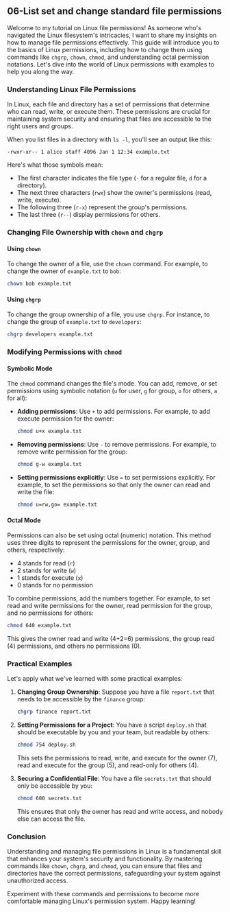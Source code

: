 ## 06-List set and change standard file permissions

Welcome to my tutorial on Linux file permissions! As someone who's navigated the Linux filesystem's intricacies, I want to share my insights on how to manage file permissions effectively. This guide will introduce you to the basics of Linux permissions, including how to change them using commands like `chgrp`, `chown`, `chmod`, and understanding octal permission notations. Let's dive into the world of Linux permissions with examples to help you along the way.

### Understanding Linux File Permissions

In Linux, each file and directory has a set of permissions that determine who can read, write, or execute them. These permissions are crucial for maintaining system security and ensuring that files are accessible to the right users and groups.

When you list files in a directory with `ls -l`, you'll see an output like this:

```
-rwxr-xr-- 1 alice staff 4096 Jan 1 12:34 example.txt
```

Here's what those symbols mean:
- The first character indicates the file type (`-` for a regular file, `d` for a directory).
- The next three characters (`rwx`) show the owner's permissions (read, write, execute).
- The following three (`r-x`) represent the group's permissions.
- The last three (`r--`) display permissions for others.

### Changing File Ownership with `chown` and `chgrp`

#### Using `chown`

To change the owner of a file, use the `chown` command. For example, to change the owner of `example.txt` to `bob`:

```bash
chown bob example.txt
```

#### Using `chgrp`

To change the group ownership of a file, you use `chgrp`. For instance, to change the group of `example.txt` to `developers`:

```bash
chgrp developers example.txt
```

### Modifying Permissions with `chmod`

#### Symbolic Mode

The `chmod` command changes the file's mode. You can add, remove, or set permissions using symbolic notation (`u` for user, `g` for group, `o` for others, `a` for all):

- **Adding permissions**: Use `+` to add permissions. For example, to add execute permission for the owner:

  ```bash
  chmod u+x example.txt
  ```

- **Removing permissions**: Use `-` to remove permissions. For example, to remove write permission for the group:

  ```bash
  chmod g-w example.txt
  ```

- **Setting permissions explicitly**: Use `=` to set permissions explicitly. For example, to set the permissions so that only the owner can read and write the file:

  ```bash
  chmod u=rw,go= example.txt
  ```

#### Octal Mode

Permissions can also be set using octal (numeric) notation. This method uses three digits to represent the permissions for the owner, group, and others, respectively:

- 4 stands for read (`r`)
- 2 stands for write (`w`)
- 1 stands for execute (`x`)
- 0 stands for no permission

To combine permissions, add the numbers together. For example, to set read and write permissions for the owner, read permission for the group, and no permissions for others:

```bash
chmod 640 example.txt
```

This gives the owner read and write (4+2=6) permissions, the group read (4) permissions, and others no permissions (0).

### Practical Examples

Let's apply what we've learned with some practical examples:

1. **Changing Group Ownership**: Suppose you have a file `report.txt` that needs to be accessible by the `finance` group:

   ```bash
   chgrp finance report.txt
   ```

2. **Setting Permissions for a Project**: You have a script `deploy.sh` that should be executable by you and your team, but readable by others:

   ```bash
   chmod 754 deploy.sh
   ```

   This sets the permissions to read, write, and execute for the owner (7), read and execute for the group (5), and read-only for others (4).

3. **Securing a Confidential File**: You have a file `secrets.txt` that should only be accessible by you:

   ```bash
   chmod 600 secrets.txt
   ```

   This ensures that only the owner has read and write access, and nobody else can access the file.

### Conclusion

Understanding and managing file permissions in Linux is a fundamental skill that enhances your system's security and functionality. By mastering commands like `chown`, `chgrp`, and `chmod`, you can ensure that files and directories have the correct permissions, safeguarding your system against unauthorized access.

Experiment with these commands and permissions to become more comfortable managing Linux's permission system. Happy learning!